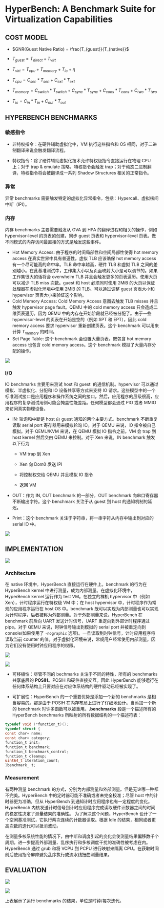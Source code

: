 # HyperBench: A Benchmark Suite for Virtualization Capabilities

## COST MODEL

- $GNR(Guest Native Ratio) = \frac{T_{guest}}{T_{native}}$

- $T_{guest} = T_{direct} + T_{virt}$

- $T_{virt} = T_{cpu} + T_{memory} + T_{io} + \eta$

- $T_{cpu} = C_{sen} * T_{sen} + C_{ext} * T_{ext}$

- $T_{memory} = C_{switch} * T_{switch} + C_{sync} * T_{sync} + C_{cons} * T_{cons} + C_{two} * T_{two}$

- $T_{io} = C_{in} * T_{in} + C_{out} * T_{out}$

## HYPERBENCH BENCHMARKS

### 敏感指令

- 非特权指令：在硬件辅助虚拟化中，VM 执行这些指令和 OS 相同，对于二进制翻译来说会触发翻译流程。

- 特权指令：除了硬件辅助虚拟化技术允许特权级指令直接运行在物理 CPU 上；对于 trap & emulate 策略，特权指令会触发 trap；对于动态二进制翻译，特权指令将会被翻译成一系列 Shadow Structures 相关的正常指令。

### 异常

异常 benchmarks 需要触发特定的虚拟化异常指令，包括：Hypercall、虚拟核间中断（IPI）。

### 内存

内存 benchmarks 主要需要触发从 GVA 到 HPA 的翻译进程和相关的操作，例如 hypervisor-level 的页表的创建，同步 guest 页表和 hypervisor-level 页表。做不同模式的内存访问最直接的方式是触发这些事件。

- Hot Memory Access: 由于程序的时间局部性和空间局部性使得 hot memory access 在真实世界中具有普遍性。虚拟 TLB 应该确保 hot memory access 有一个尽可能高的命中率。TLB 命中率越高，硬件 TLB 和虚拟 TLB 之间的差别越小。在此基准测试中，工作集大小以及页面映射大小是可以调节的。如果工作集很大的话将会 overwhelm TLB 并且会触发更多的页表遍历。使用大页可以减少 TLB miss 次数。guest 和 host 必须同时使用 2MiB 的大页以保证处理器在虚拟化环境中使用 2MiB 的 TLB。可以通过调整 guest  页表大小和 hypervisor 页表大小来验证这个影响。
- Cold Memory Access: Cold Memory Access 意图去触发 TLB misses 并且触发 hypervisor page fault。QEMU 中的 cold memory access 只会造成二维页表遍历，因为 QEMU 中的内存在开始阶段就已经被分配了。由于一些 hypervisor-level 的页表在开始是空的（例如 SPT 和 EPT），因此 cold memory access 要求 hypervisor 重新创建页表。这个 benchmark 可以用来计算 $T_{memory}$ 的时间。
- Set Page Table: 这个 benchmark 会设置大量页表，既包含 hot memory access 也包含 cold memory access。这个 benchmark 模拟了大量内存分配的操作。

![](Hyperbench-A-Benchmark-Suite-for-Virtualization-Capabilities/figure1.png)

### I/O

IO benchmarks 主要用来测试 host 和 guest  的通信机制。hypervisor 可以通过模拟、半虚拟化、分配和 IO 设备共享等方式来支持 IO 请求。这些模型中的一个标准测试接口是应用程序和操作系统之间的接口。然后，应用程序的层级很高，应用程序的复杂测试用例可能会掩盖性能差距。任何模型都会通过 PIO 或者 MMIO 来访问真实物理设备。

- IN: 轮询和中断是 host 向 guest 通知的两个主要方式。benchmark 不断重复读取 serial port 寄存器用来模拟轮询 IO。对于 QEMU 来说，IO 指令被自己模拟。对于 QEMU/KVM 来说，在 QEMU 模拟 IO 指令之前，VM 会 trap 到 host kernel 然后交由 QEMU 来控制。对于 Xen 来说，IN benchmark 触发以下行为
  
  - VM trap 到 Xen
  
  - Xen 向 Dom0 发送 IPI
  
  - 将控制权交给 QEMU 并且模拟 IO 指令
  
  - 返回 VM

- OUT：作为 IN, OUT benchmark 的一部分，OUT benchmark 向串口寄存器不断输出字符。这个 benchmark 关注于从 guest 到 host 的通知机制的延迟。

- Print：这个 benchmark 关注于字符串，将一串字符从内存中输出到对应的 serial IO 中。

![](Hyperbench-A-Benchmark-Suite-for-Virtualization-Capabilities/figure-7.png)

## IMPLEMENTATION

![](Hyperbench-A-Benchmark-Suite-for-Virtualization-Capabilities/figure2.png)

### Architecture

在 native 环境中，HyperBench 直接运行在硬件上。benchmark 的行为在 HyperBench kernel 中进行测量，成为内部测量。在虚拟化环境中，HyperBench kernel 运行作为 test VM。在独立的裸机 hypervisor 中（例如 Xen），计时程序运行在特权级 VM 中；在 host hypervisor 中，计时程序作为常规的应用程序运行在 host OS 中。benchmark 既可以实现为内部测量也可以实现为计时程序，后者被称为外部测量。对于外部测量来说，HyperBench 在 benchmark 前后向 UART 发送计时信号，UART 重定向到外部计时程序通过 pipe。对于 QEMU 来说，时钟信号输出到模拟的 serial port 并被重定向到 console(如果使用了 `-nographic` 选项)。一旦读取到时钟信号，计时应用程序将读取当前 counter 的值。对于虚拟化环境来说，常规用户经常使用内部测量，因为它们没有使用时钟应用程序的权限。

![](Hyperbench-A-Benchmark-Suite-for-Virtualization-Capabilities/figure-3.png)

![](Hyperbench-A-Benchmark-Suite-for-Virtualization-Capabilities/figure-4.png)

- 可移植性：尽管不同的 bechmarks 关注于不同的特性，所有的 benchmarks 共享底层的 **POSIH**。POSIH 和硬件直接交互。因此 HyperBench 能够运行在任何体系结构上只要对应在对应体系结构的硬件驱动已经被实现了。

- 可扩展性：HyperBench 的一个重要优势是添加一个新的 benchmarks 是相当容易的。那是由于 POSIH 在内存布局上进行了仔细地设计。当添加一个新的 benchmark 时许多函数可以被重用。**.benchmarks** 段是一个描述所有的 HyperBench benchmarks 所映射的所有数据结构的一个描述符表：

```c
typedef void (*function_t)();
typedef struct {
const char∗ name;
const char∗ category;
function_t init;
function_t benchmark;
function_t benchmark_control;
function_t cleanup;
uint64_t iteration_count;
}benchmark_ t;
```

### Measurement

有两种测量 benchmark 的方式，分别为内部测量和外部测量。但是无论哪一种都不完美。HyperBench 中的定时器可能不准确或者未完全校准；尽管 host 中的计时器更为准确，但从 HyperBench 到通知计时应用程序也有一定程度的变化。HyperBench 内核发送计时信号到计时应用程序完成读取硬件计数器之间的时间的稳定性决定了测量结果的准确性。 为了解决这个问题，HyperBench 设计了一个空闲基准测试，它执行两次连续的计数器读取。根据 Idle 的结果，相同或者更高次数的迭代可以抵消波动。

在测量多核系统性能的情况下，由中断和调度引起的变化会使测量结果偏移数千个周期。进一步提高外部测量、乱序执行和多核调度干扰的准确性被考虑在内。HyperBench 通过 grub 和将 VCPU 到 PCPU 进行映射来隔离 CPU。在获取时间前后使用指令屏障避免乱序执行或流水线扭曲测量结果。

## EVALUATION

![](Hyperbench-A-Benchmark-Suite-for-Virtualization-Capabilities/figure-5.png)

![](Hyperbench-A-Benchmark-Suite-for-Virtualization-Capabilities/figure-6.png)

上表展示了运行 benchmarks 的结果，单位是时钟/每次迭代。
